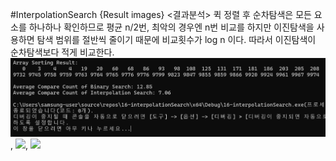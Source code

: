 #InterpolationSearch {Result images}
<결과분석>
퀵 정렬 후 순차탐색은 모든 요소를 하나하나 확인하므로 평균 n/2번, 최악의 경우엔 n번 비교를 하지만 이진탐색을 사용하면 탐색 범위를 절반씩 줄이기 때문에 비교횟수가 log n 이다. 따라서 이진탐색이 순차탐색보다 적게 비교한다.
![](./interpolationSearch1.jpg),
![](./interpolationSearch2.jpg),
![](./interpolationSearch3.jpg)
